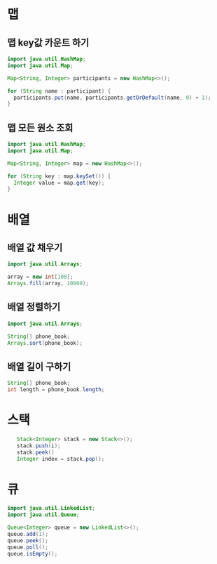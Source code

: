 # 맵

## 맵 key값 카운트 하기

```java
import java.util.HashMap;
import java.util.Map;

Map<String, Integer> participants = new HashMap<>();

for (String name : participant) {
  participants.put(name, participants.getOrDefault(name, 0) + 1);
}
```



## 맵 모든 원소 조회

```java
import java.util.HashMap;
import java.util.Map;

Map<String, Integer> map = new HashMap<>();

for (String key : map.keySet()) {
  Integer value = map.get(key);
}
```



# 배열

## 배열 값 채우기

```java
import java.util.Arrays;

array = new int[100];
Arrays.fill(array, 10000);
```



## 배열 정렬하기

```java
import java.util.Arrays;

String[] phone_book;
Arrays.sort(phone_book);
```



## 배열 길이 구하기

```java
String[] phone_book;
int length = phone_book.length;
```

# 스택

```java
   Stack<Integer> stack = new Stack<>();
   stack.push(i);
   stack.peek()
   Integer index = stack.pop();
```



# 큐

```java
import java.util.LinkedList; 
import java.util.Queue; 

Queue<Integer> queue = new LinkedList<>();
queue.add(1); 
queue.peek();
queue.poll();
queue.isEmpty();
```



